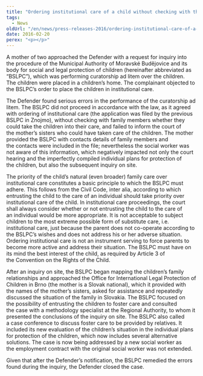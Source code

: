 ```yaml
---
title: "Ordering institutional care of a child without checking with the broader family"
tags:
  - News
oldUrl: "/en/news/press-releases-2016/ordering-institutional-care-of-a-child-without-checking-with-the-broader-family/"
date: 2016-02-20
perex: "<p></p>"
---
```


<!-- imported from the old website -->

<p>A mother of two approached the Defender with a request for inquiry into the procedure of the Municipal Authority of Moravské Budějovice and its body for social and legal protection of children (hereinafter abbreviated as “BSLPC”), which was performing curatorship ad litem over the children. The children were placed in a children’s home. The complainant objected to the BSLPC’s order to place the children in institutional care.</p> <p>The Defender found serious errors in the performance of the curatorship ad litem. The BSLPC did not proceed in accordance with the law, as it agreed with ordering of institutional care (the application was filed by the previous BSLPC in Znojmo), without checking with family members whether they could take the children into their care, and failed to inform the court of the mother’s sisters who could have taken care of the children. The mother provided the BSLPC with contacts details of family members and the contacts were included in the file; nevertheless the social worker was not aware of this information, which negatively impacted not only the court hearing and the imperfectly compiled individual plans for protection of the children, but also the subsequent inquiry on site.</p> <p>The priority of the child’s natural (even broader) family care over institutional care constitutes a basic principle to which the BSLPC must adhere. This follows from the Civil Code, inter alia, according to which entrusting the child to the care of an individual should take priority over institutional care of the child. In institutional care proceedings, the court shall always consider whether or not entrusting the child to the care of an individual would be more appropriate. It is not acceptable to subject children to the most extreme possible form of substitute care, i.e. institutional care, just because the parent does not co-operate according to the BSLPC’s wishes and does not address his or her adverse situation. Ordering institutional care is not an instrument serving to force parents to become more active and address their situation. The BSLPC must have on its mind the best interest of the child, as required by Article 3 of the Convention on the Rights of the Child. </p> <p>After an inquiry on site, the BSLPC began mapping the children’s family relationships and approached the Office for International Legal Protection of Children in Brno (the mother is a Slovak national), which it provided with the names of the mother’s sisters, asked for assistance and repeatedly discussed the situation of the family in Slovakia. The BSLPC focused on the possibility of entrusting the children to foster care and consulted the case with a methodology specialist at the Regional Authority, to whom it presented the conclusions of the inquiry on site. The BSLPC also called a case conference to discuss foster care to be provided by relatives. It included its new evaluation of the children’s situation in the individual plans for protection of the children, which now includes several alternative solutions. The case is now being addressed by a new social worker as the employment contract with the original social worker was not extended.</p> <p>Given that after the Defender’s notification, the BSLPC remedied the errors found during the inquiry, the Defender closed the case.</p>
